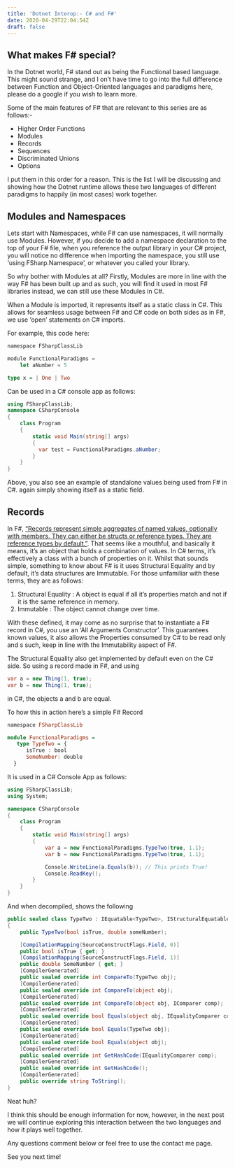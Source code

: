 ```yaml
---
title: 'Dotnet Interop:- C# and F#'
date: 2020-04-29T22:04:54Z
draft: false
---
```


## What makes F# special?
In the Dotnet world, F# stand out as being the Functional based language. This might sound strange, and I on’t have time to go into the full difference between Function and Object-Oriented languages and paradigms here, please do a google if you wish to learn more.

Some of the main features of F# that are relevant to this series are as follows:-

- Higher Order Functions
- Modules
- Records
- Sequences
- Discriminated Unions
- Options

I put them in this order for a reason. This is the list I will be discussing and showing how the Dotnet runtime allows these two languages of different paradigms to happily (in most cases) work together.

## Modules and Namespaces
Lets start with Namespaces, while F# can use namespaces, it will normally use Modules. However, if you decide to add a namespace declaration to the top of your F# file, when you reference the output library in your C# project, you will notice no difference when importing the namespace, you still use ‘using FSharp.Namespace’, or whatever you called your library.

So why bother with Modules at all? Firstly, Modules are more in line with the way F# has been built up and as such, you will find it used in most F# libraries instead, we can still use these Modules in C#.

When a Module is imported, it represents itself as a static class in C#. This allows for seamless usage between F# and C# code on both sides as in F#, we use ‘open’ statements on C# imports.

For example, this code here:

```js
namespace FSharpClassLib

module FunctionalParadigms =
    let aNumber = 5
```

```haskell
type x = | One | Two
```

Can be used in a C# console app as follows:

```cs
using FSharpClassLib;
namespace CSharpConsole
{
    class Program
    {
        static void Main(string[] args)
        {
          var test = FunctionalParadigms.aNumber;
        }
    }
}
```

Above, you also see an example of standalone values being used from F# in C#. again simply showing itself as a static field.

## Records
In F#,  [“Records represent simple aggregates of named values, optionally with members. They can either be structs or reference types. They are reference types by default.”](https://learn.microsoft.com/en-us/dotnet/fsharp/language-reference/records). That seems like a mouthful, and basically it means, it’s an object that holds a combination of values. In C# terms, it’s effectively a class with a bunch of properties on it. Whilst that sounds simple, something to know about F# is it uses Structural Equality and by default, it’s data structures are Immutable. For those unfamiliar with these terms, they are as follows:


1. Structural Equality : A object is equal if all it’s properties match and not if it is the same reference in memory.
2. Immutable : The object cannot change over time.

With these defined, it may come as no surprise that to instantiate a F# record in C#, you use an ‘All Arguments Constructor’. This guarantees known values, it also allows the Properties consumed by C# to be read only and s such, keep in line with the Immutability aspect of F#.

The Structural Equality also get implemented by default even on the C# side. So using a record made in F#, and using
```cs
var a = new Thing(1, true);
var b = new Thing(1, true);
```
in C#, the objects a and b are equal.

To how this in action here’s a simple F# Record

```haskell
namespace FSharpClassLib

module FunctionalParadigms =
   type TypeTwo = {
      isTrue : bool
      SomeNumber: double
  }
```

It is used in a C# Console App as follows:

```cs
using FSharpClassLib;
using System;

namespace CSharpConsole
{
    class Program
    {
        static void Main(string[] args)
        {
            var a = new FunctionalParadigms.TypeTwo(true, 1.1);
            var b = new FunctionalParadigms.TypeTwo(true, 1.1);

            Console.WriteLine(a.Equals(b)); // This prints True!
            Console.ReadKey();
        }
    }
}
```

And when decompiled, shows the following

```cs
public sealed class TypeTwo : IEquatable<TypeTwo>, IStructuralEquatable, IComparable<TypeTwo>, IComparable, IStructuralComparable
{
    public TypeTwo(bool isTrue, double someNumber);

    [CompilationMapping(SourceConstructFlags.Field, 0)]
    public bool isTrue { get; }
    [CompilationMapping(SourceConstructFlags.Field, 1)]
    public double SomeNumber { get; }
    [CompilerGenerated]
    public sealed override int CompareTo(TypeTwo obj);
    [CompilerGenerated]
    public sealed override int CompareTo(object obj);
    [CompilerGenerated]
    public sealed override int CompareTo(object obj, IComparer comp);
    [CompilerGenerated]
    public sealed override bool Equals(object obj, IEqualityComparer comp);
    [CompilerGenerated]
    public sealed override bool Equals(TypeTwo obj);
    [CompilerGenerated]
    public sealed override bool Equals(object obj);
    [CompilerGenerated]
    public sealed override int GetHashCode(IEqualityComparer comp);
    [CompilerGenerated]
    public sealed override int GetHashCode();
    [CompilerGenerated]
    public override string ToString();
}
```

Neat huh?

I think this should be enough information for now, however, in the next post we will continue exploring this interaction between the two languages and how it plays well together.

Any questions comment below or feel free to use the contact me page.

See you next time!